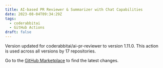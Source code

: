 ```yaml
---
title: AI-based PR Reviewer & Summarizer with Chat Capabilities
date: 2023-08-04T09:34:29Z
tags:
  - coderabbitai
  - GitHub Actions
draft: false
---
```



Version updated for coderabbitai/ai-pr-reviewer to version 1.11.0.
This action is used across all versions by 17 repositories.

Go to the [GitHub Marketplace](https://github.com/marketplace/actions/ai-based-pr-reviewer-summarizer-with-chat-capabilities) to find the latest changes.
